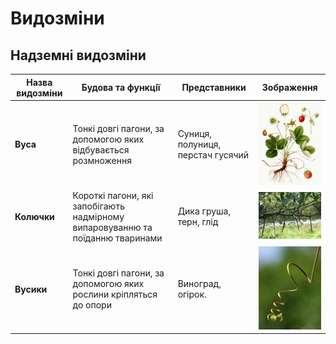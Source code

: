 # Видозмiни
## Надземнi видозмiни
| Назва видозмiни | Будова та функцiї | Представники | Зображення |
| -- | --- | -- | --- |
| **Вуса** | Тонкi довгi пагони, за допомогою яких вiдбувається розмноження | Суниця, полуниця, перстач гусячий| <img src="222.jpeg" width="200"/> |
| **Колючки** | Короткi пагони, якi запобiгають надмiрному випаровуванню та поїданню тваринами |Дика груша, терн, глiд|<img src="kol.jpg" width="200"/>|
| **Вусики** | Тонкi довгi пагони, за допомогою яких рослини крiпляться до опори | Виноград, огiрок. | <img src="Vine.jpg" width="200"/> |
